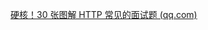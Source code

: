 [硬核！30 张图解 HTTP 常见的面试题 (qq.com)](https://mp.weixin.qq.com/s?__biz=MzAwNDA2OTM1Ng==&mid=2453142620&idx=2&sn=ba8b36f10eb135028ac55416cee7111b&scene=21#wechat_redirect)